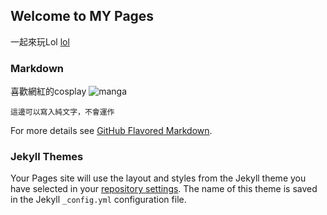 ## Welcome to MY Pages

一起來玩Lol [lol](https://www.youtube.com/watch?v=ZmpOw4OxvQI) 

### Markdown

喜歡網紅的cosplay
![manga](https://66.media.tumblr.com/ae0a0db933eb6cb725737d1a1dca5a21/tumblr_pm14uaOkBB1y55bcyo1_500.jpg)

```
這邊可以寫入純文字，不會運作

```

For more details see [GitHub Flavored Markdown](https://guides.github.com/features/mastering-markdown/).

### Jekyll Themes

Your Pages site will use the layout and styles from the Jekyll theme you have selected in your [repository settings](https://github.com/orzorzorzxx/work/settings). The name of this theme is saved in the Jekyll `_config.yml` configuration file.


